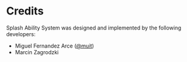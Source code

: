 # Credits

Splash Ability System was designed and implemented by the following developers:

- Miguel Fernandez Arce ([@muit](https://github.com/muit))
- Marcin Zagrodzki

